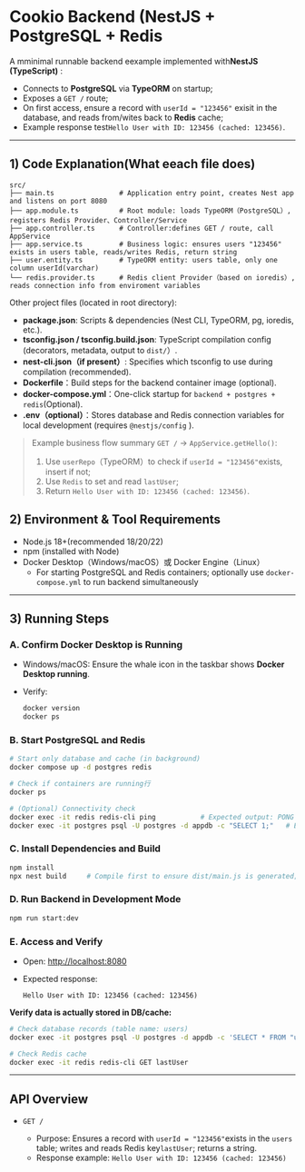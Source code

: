 # Cookio Backend (NestJS + PostgreSQL + Redis

A mminimal runnable backend eexample implemented with**NestJS (TypeScript)** :

* Connects to **PostgreSQL** via **TypeORM** on startup;
* Exposes a `GET /` route;
* On first access, ensure a record with `userId = "123456"` exisit in the database, and reads from/wites back to **Redis** cache;
* Example response test`Hello User with ID: 123456 (cached: 123456)`.

---

## 1) Code Explanation(What eeach file does)

```
src/
├── main.ts                # Application entry point, creates Nest app and listens on port 8080
├── app.module.ts          # Root module: loads TypeORM（PostgreSQL）, registers Redis Provider、Controller/Service
├── app.controller.ts      # Controller:defines GET / route, call AppService
├── app.service.ts         # Business logic: ensures users "123456" exists in users table, reads/writes Redis, return string
├── user.entity.ts         # TypeORM entity: users table, only one column userId(varchar)
└── redis.provider.ts      # Redis client Provider（based on ioredis）, reads connection info from enviroment variables
```

Other project files (located in root directory):

* **package.json**: Scripts & dependencies (Nest CLI, TypeORM, pg, ioredis, etc.).
* **tsconfig.json / tsconfig.build.json**: TypeScript compilation config (decorators, metadata, output to `dist/`）.
* **nest-cli.json（if present）**: Specifies which tsconfig to use during compilation (recommended).
* **Dockerfile**：Build steps for the backend container image (optional).
* **docker-compose.yml**：One-click startup for `backend + postgres + redis`(Optional).
* **.env（optional）**：Stores database and Redis connection variables for local development (requires `@nestjs/config` ).

> Example business flow summary
> `GET /` → `AppService.getHello()`:
>
> 1. Use `userRepo`（TypeORM）to check if `userId = "123456"`exists, insert if not;
> 2. Use `Redis` to set and read `lastUser`;
> 3. Return `Hello User with ID: 123456 (cached: 123456)`.


## 2) Environment & Tool Requirements

* Node.js 18+(recommended 18/20/22)
* npm (installed with Node)
* Docker Desktop（Windows/macOS）或 Docker Engine（Linux）
    * For starting PostgreSQL and Redis containers; optionally use `docker-compose.yml` to run backend simultaneously

  
---

## 3) Running Steps

### A. Confirm Docker Desktop is Running

* Windows/macOS: Ensure the whale icon in the taskbar shows **Docker Desktop running**.
* Verify:

  ```bash
  docker version
  docker ps
  ```

### B. Start PostgreSQL and Redis


```bash
# Start only database and cache (in background)
docker compose up -d postgres redis

# Check if containers are running行
docker ps

# (Optional) Connectivity check
docker exec -it redis redis-cli ping           # Expected output: PONG
docker exec -it postgres psql -U postgres -d appdb -c "SELECT 1;"   # Expected output: 1
```

### C. Install Dependencies and Build

```bash
npm install
npx nest build     # Compile first to ensure dist/main.js is generated; start:dev can run without pre-build
```

### D. Run Backend in Development Mode

```bash
npm run start:dev
```

### E. Access and Verify

* Open: [http://localhost:8080](http://localhost:8080)
* Expected response:

  ```
  Hello User with ID: 123456 (cached: 123456)
  ```

**Verify data is actually stored in DB/cache:**

```bash
# Check database records (table name: users)
docker exec -it postgres psql -U postgres -d appdb -c 'SELECT * FROM "users";'

# Check Redis cache
docker exec -it redis redis-cli GET lastUser
```

---

## API Overview

* `GET /`

    * Purpose: Ensures a record with `userId = "123456"`exists in the `users` table; writes and reads Redis key`lastUser`; returns a string.
    * Response example: `Hello User with ID: 123456 (cached: 123456)`


